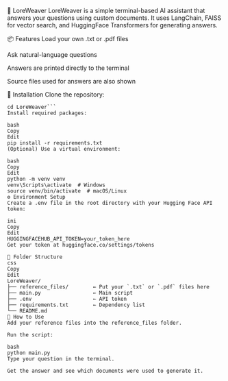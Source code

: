 🧵 LoreWeaver
LoreWeaver is a simple terminal-based AI assistant that answers your questions using custom documents. It uses LangChain, FAISS for vector search, and HuggingFace Transformers for generating answers.

📦 Features
Load your own .txt or .pdf files

Ask natural-language questions

Answers are printed directly to the terminal

Source files used for answers are also shown

🚀 Installation
Clone the repository:


```git clone https://github.com/yourusername/LoreWeaver.git
cd LoreWeaver```
Install required packages:

bash
Copy
Edit
pip install -r requirements.txt
(Optional) Use a virtual environment:

bash
Copy
Edit
python -m venv venv
venv\Scripts\activate  # Windows
source venv/bin/activate  # macOS/Linux
⚙️ Environment Setup
Create a .env file in the root directory with your Hugging Face API token:

ini
Copy
Edit
HUGGINGFACEHUB_API_TOKEN=your_token_here
Get your token at huggingface.co/settings/tokens

📂 Folder Structure
css
Copy
Edit
LoreWeaver/
├── reference_files/        ← Put your `.txt` or `.pdf` files here
├── main.py                 ← Main script
├── .env                    ← API token
├── requirements.txt        ← Dependency list
└── README.md
🧠 How to Use
Add your reference files into the reference_files folder.

Run the script:

bash
python main.py
Type your question in the terminal.

Get the answer and see which documents were used to generate it.
